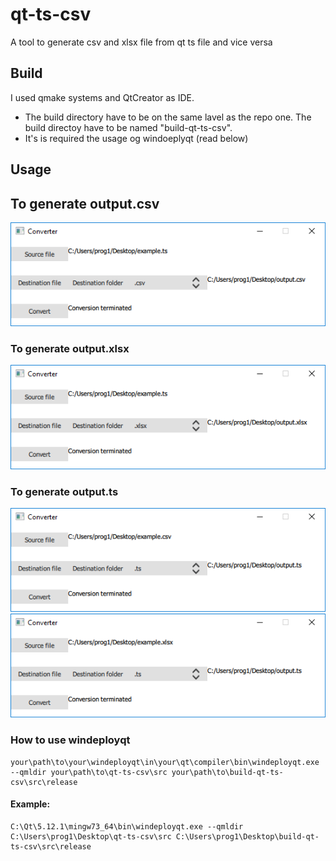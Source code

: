 # qt-ts-csv
A tool to generate csv and xlsx file from qt ts file and vice versa

## Build
I used qmake systems and QtCreator as IDE.  
* The build directory have to be on the same lavel as the repo one.
The build directoy have to be named "build-qt-ts-csv".  
* It's is required the usage og windoeplyqt (read below)

## Usage
## To generate output.csv  
![example conversion ts to csv](./doc/ts2csv.png)  
### To generate output.xlsx  
![example conversion ts to xlsx](./doc/ts2xlsx.png)  
### To generate output.ts  
![example conversion csv to ts](./doc/csv2ts.png)  
![example conversion xlsx to ts](./doc/xlsx2ts.png)  
### How to use windeployqt  
```
your\path\to\your\windeployqt\in\your\qt\compiler\bin\windeployqt.exe --qmldir your\path\to\qt-ts-csv\src your\path\to\build-qt-ts-csv\src\release  
```
#### Example:  
```
C:\Qt\5.12.1\mingw73_64\bin\windeployqt.exe --qmldir C:\Users\prog1\Desktop\qt-ts-csv\src C:\Users\prog1\Desktop\build-qt-ts-csv\src\release  
```
